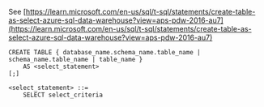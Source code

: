 See [https://learn.microsoft.com/en-us/sql/t-sql/statements/create-table-as-select-azure-sql-data-warehouse?view=aps-pdw-2016-au7](https://learn.microsoft.com/en-us/sql/t-sql/statements/create-table-as-select-azure-sql-data-warehouse?view=aps-pdw-2016-au7)
```
CREATE TABLE { database_name.schema_name.table_name | schema_name.table_name | table_name }
    AS <select_statement>  
[;]  

<select_statement> ::=  
    SELECT select_criteria
```
